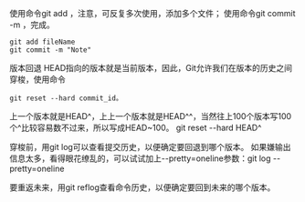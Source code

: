 使用命令git add <file>，注意，可反复多次使用，添加多个文件；
使用命令git commit -m <message>，完成。

```
git add fileName
git commit -m "Note"
```



版本回退
HEAD指向的版本就是当前版本，因此，Git允许我们在版本的历史之间穿梭，使用命令

```
git reset --hard commit_id。
```



上一个版本就是HEAD^，上上一个版本就是HEAD^^，当然往上100个版本写100个^比较容易数不过来，所以写成HEAD~100。
git reset --hard HEAD^

穿梭前，用git log可以查看提交历史，以便确定要回退到哪个版本。
如果嫌输出信息太多，看得眼花缭乱的，可以试试加上--pretty=oneline参数：git log --pretty=oneline

要重返未来，用git reflog查看命令历史，以便确定要回到未来的哪个版本。